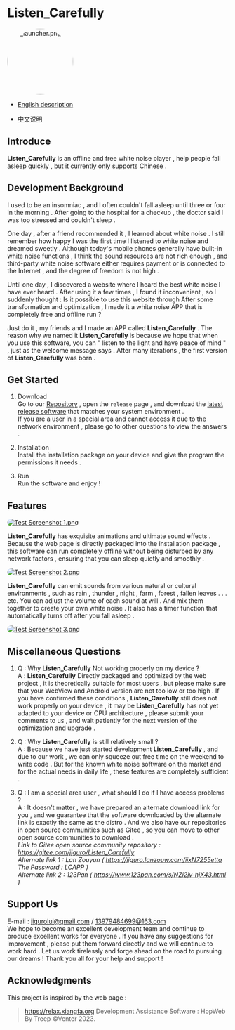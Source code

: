 # Listen_Carefully

<a href="https://sm.ms/image/OXExcDhuk9YSnzJ" target="_blank"><img src="https://s2.loli.net/2024/07/21/OXExcDhuk9YSnzJ.png" alt="ic_launcher.png" style="width: 150px;height: 150px;border-radius: 80px"></a>

* [English description](README.md)

* [中文说明](README.zh.md)

## Introduce

**Listen_Carefully** is an offline and free white noise player , help people fall asleep quickly , but it currently only supports Chinese .

##  Development Background

I used to be an insomniac , and I often couldn't fall asleep until three or four in the morning . After going to the hospital for a checkup , the doctor said I was too stressed and couldn't sleep . 

One day , after a friend recommended it , I learned about white noise . I still remember how happy I was the first time I listened to white noise and dreamed sweetly . Although today's mobile phones generally have built-in white noise functions , I think the sound resources are not rich enough , and third-party white noise software either requires payment or is connected to the Internet , and the degree of freedom is not high . 

Until one day , I discovered a website where I heard the best white noise I have ever heard . After using it a few times , I found it inconvenient , so I suddenly thought : Is it possible to use this website through After some transformation and optimization , I made it a white noise APP that is completely free and offline run ? 

Just do it , my friends and I made an APP called **Listen_Carefully** . The reason why we named it **Listen_Carefully** is because we hope that when you use this software, you can " listen to the light and have peace of mind " , just as the welcome message says . After many iterations , the first version of **Listen_Carefully** was born .

## Get Started

1. Download  
Go to our [Repository](https://github.com/JiGuroLGC/Listen_Carefully) , open the `release` page , and download the [latest release software](https://github.com/JiGuroLGC/Listen_Carefully/releases) that matches your system environment .  
If you are a user in a special area and cannot access it due to the network environment , please go to other questions to view the answers .

2. Installation  
Install the installation package on your device and give the program the permissions it needs .

3. Run  
Run the software and enjoy !

## Features

<a href="https://s2.loli.net/2024/07/21/zt6lV3QniqOXdPc.png" target="_blank"><img src="https://s2.loli.net/2024/07/21/zt6lV3QniqOXdPc.png" alt="Test Screenshot 1.png" style="border-radius: 100px"></a>

**Listen_Carefully** has exquisite animations and ultimate sound effects . Because the web page is directly packaged into the installation package , this software can run completely offline without being disturbed by any network factors , ensuring that you can sleep quietly and smoothly .

<a href="https://s2.loli.net/2024/07/21/fVJtSQIurpwWvcs.png" target="_blank"><img src="https://s2.loli.net/2024/07/21/fVJtSQIurpwWvcs.png" alt="Test Screenshot 2.png" style="border-radius: 100px"></a>

**Listen_Carefully** can emit sounds from various natural or cultural environments , such as rain , thunder , night , farm , forest , fallen leaves . . . etc. You can adjust the volume of each sound at will . And mix them together to create your own white noise . It also has a timer function that automatically turns off after you fall asleep .

<a href="https://s2.loli.net/2024/07/21/8teAdvFOolCxBDV.png" target="_blank"><img src="https://s2.loli.net/2024/07/21/8teAdvFOolCxBDV.png" alt="Test Screenshot 3.png" style="border-radius: 100px"></a>

## Miscellaneous Questions

1. Q : Why **Listen_Carefully** Not working properly on my device ?  
   A  : **Listen_Carefully** Directly packaged and optimized by the web project , it is theoretically suitable for most users , but please make sure that your WebView and Android version are not too low or too high . If you have confirmed these conditions , **Listen_Carefully** still does not work properly on your device , it may be **Listen_Carefully** has not yet adapted to your device or CPU architecture , please submit your comments to us , and wait patiently for the next version of the optimization and upgrade .

2. Q : Why **Listen_Carefully** is still relatively small ?  
   A  : Because we have just started development **Listen_Carefully** , and due to our work , we can only squeeze out free time on the weekend to write code . But for the known white noise software on the market and for the actual needs in daily life , these features are completely sufficient .

3. Q : I am a special area user , what should I do if I have access problems ?  
   A  : It doesn't matter , we have prepared an alternate download link for you , and we guarantee that the software downloaded by the alternate link is exactly the same as the distro . And we also have our repositories in open source communities such as Gitee , so you can move to other open source communities to download .  
   *Link to Gitee open source community repository : https://gitee.com/jiguro/Listen_Carefully*  
   *Alternate link 1 : Lan Zouyun ( https://jiguro.lanzouw.com/iixN7255etta The Password : LCAPP )*  
   *Alternate link 2 : 123Pan ( https://www.123pan.com/s/NZi2jv-hjX43.html )*

## Support Us

E-mail : jigurolui@gmail.com / 13979484699@163.com  
We hope to become an excellent development team and continue to produce excellent works for everyone . If you have any suggestions for improvement , please put them forward directly and we will continue to work hard . Let us work tirelessly and forge ahead on the road to pursuing our dreams ! Thank you all for your help and support !

## Acknowledgments

This project is inspired by the web page :  
> https://relax.xiangfa.org
Development Assistance Software : HopWeb By Treep  ©Venter 2023.
